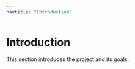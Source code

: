 ```yaml
---
navtitle: "Introduction"
---
```


# Introduction

This section introduces the project and its goals.

